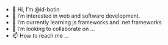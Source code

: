 - 👋 Hi, I’m @id-botin
- 👀 I’m interested in web and software development.
- 🌱 I’m currently learning js frameworks and .net frameworks
- 💞️ I’m looking to collaborate on ...
- 📫 How to reach me ...

<!---
id-botin/id-botin is a ✨ special ✨ repository because its `README.md` (this file) appears on your GitHub profile.
You can click the Preview link to take a look at your changes.
--->
